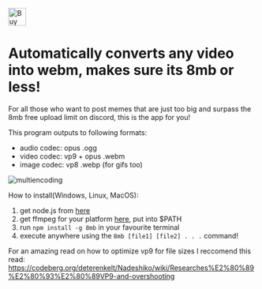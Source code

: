 <a href='https://ko-fi.com/A0A8Q3SVZ' target='_blank'><img height='36' style='border:0px;height:36px;' src='https://storage.ko-fi.com/cdn/kofi4.png?v=3' border='0' alt='Buy Me a Coffee at ko-fi.com' /></a>
# Automatically converts any video into webm, makes sure its 8mb or less!
For all those who want to post memes that are just too big and surpass the 8mb free upload limit on discord, this is the app for you!

This program outputs to following formats:
 - audio codec: opus .ogg
 - video codec: vp9 + opus .webm
 - image codec: vp8 .webp (for gifs too)

![multiencoding](https://user-images.githubusercontent.com/25299243/166849422-5a687ec5-c110-4de9-bbc3-1ded54bbeaa8.gif)

How to install(Windows, Linux, MacOS):
1. get node.js from [here](https://nodejs.org)
2. get ffmpeg for your platform [here](https://ffmpeg.org/download.html), put into $PATH
3. run `npm install -g 8mb` in your favourite terminal
4. execute anywhere using the `8mb [file1] [file2] . . .` command!

For an amazing read on how to optimize vp9 for file sizes I reccomend this read: https://codeberg.org/deterenkelt/Nadeshiko/wiki/Researches%E2%80%89%E2%80%93%E2%80%89VP9-and-overshooting
